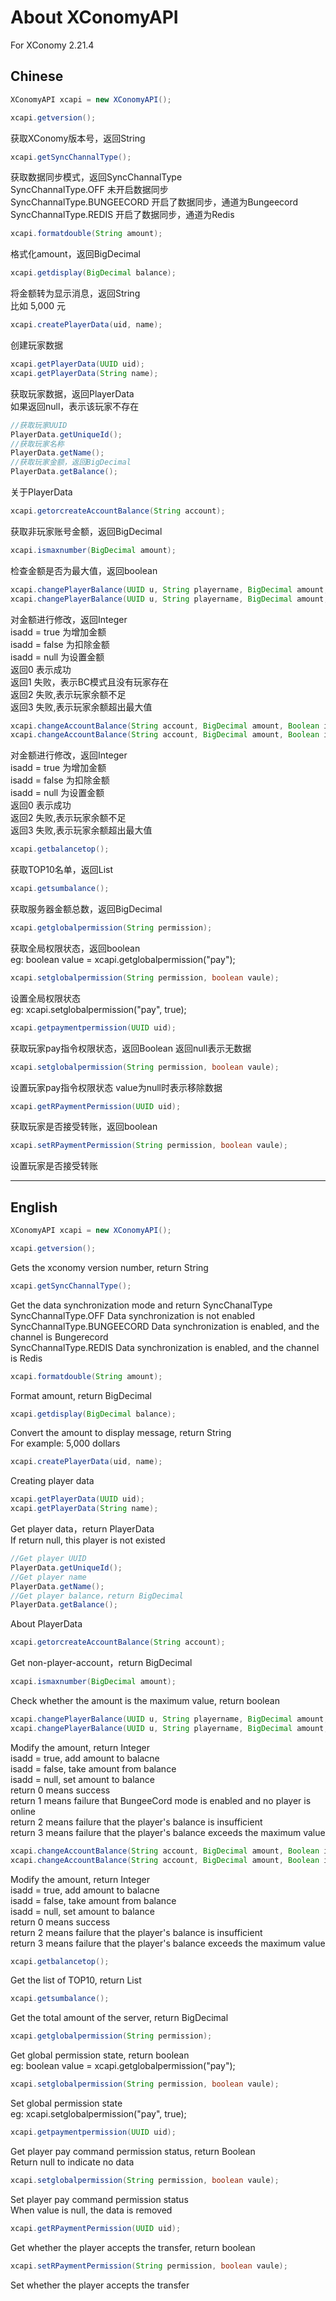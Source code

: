 # About XConomyAPI
For XConomy 2.21.4
## Chinese
```java
XConomyAPI xcapi = new XConomyAPI();
```

```java
xcapi.getversion();
```
获取XConomy版本号，返回String

```java
xcapi.getSyncChannalType();
```
获取数据同步模式，返回SyncChannalType  
SyncChannalType.OFF 未开启数据同步  
SyncChannalType.BUNGEECORD 开启了数据同步，通道为Bungeecord  
SyncChannalType.REDIS 开启了数据同步，通道为Redis

```java
xcapi.formatdouble(String amount);
```
格式化amount，返回BigDecimal

```java
xcapi.getdisplay(BigDecimal balance);
```
将金额转为显示消息，返回String  
比如 5,000 元

```java
xcapi.createPlayerData(uid, name);
```
创建玩家数据

```java
xcapi.getPlayerData(UUID uid);
xcapi.getPlayerData(String name);
```
获取玩家数据，返回PlayerData  
如果返回null，表示该玩家不存在

```java
//获取玩家UUID
PlayerData.getUniqueId();
//获取玩家名称
PlayerData.getName();
//获取玩家金额，返回BigDecimal
PlayerData.getBalance();
```
关于PlayerData

```java
xcapi.getorcreateAccountBalance(String account);
```
获取非玩家账号金额，返回BigDecimal

```java
xcapi.ismaxnumber(BigDecimal amount);
```
检查金额是否为最大值，返回boolean

```java
xcapi.changePlayerBalance(UUID u, String playername, BigDecimal amount, Boolean isadd);
xcapi.changePlayerBalance(UUID u, String playername, BigDecimal amount, Boolean isadd, String pluginname);
```
对金额进行修改，返回Integer  
isadd = true 为增加金额  
isadd = false 为扣除金额  
isadd = null 为设置金额  
返回0 表示成功  
返回1 失败，表示BC模式且没有玩家存在  
返回2 失败,表示玩家余额不足  
返回3 失败,表示玩家余额超出最大值

```java
xcapi.changeAccountBalance(String account, BigDecimal amount, Boolean isadd);
xcapi.changeAccountBalance(String account, BigDecimal amount, Boolean isadd, String pluginname);
```
对金额进行修改，返回Integer  
isadd = true 为增加金额  
isadd = false 为扣除金额  
isadd = null 为设置金额  
返回0 表示成功  
返回2 失败,表示玩家余额不足  
返回3 失败,表示玩家余额超出最大值

```java
xcapi.getbalancetop();
```
获取TOP10名单，返回List<String>

```java
xcapi.getsumbalance();
```
获取服务器金额总数，返回BigDecimal

```java   
xcapi.getglobalpermission(String permission);
```
获取全局权限状态，返回boolean  
eg: boolean value = xcapi.getglobalpermission("pay");

```java
xcapi.setglobalpermission(String permission, boolean vaule);
```
设置全局权限状态  
eg: xcapi.setglobalpermission("pay", true);

```java
xcapi.getpaymentpermission(UUID uid);
```
获取玩家pay指令权限状态，返回Boolean
返回null表示无数据

```java
xcapi.setglobalpermission(String permission, boolean vaule);
```
设置玩家pay指令权限状态
value为null时表示移除数据

```java
xcapi.getRPaymentPermission(UUID uid);
```
获取玩家是否接受转账，返回boolean

```java
xcapi.setRPaymentPermission(String permission, boolean vaule);
```
设置玩家是否接受转账


****


## English
```java
XConomyAPI xcapi = new XConomyAPI();
```

```java
xcapi.getversion();
```
Gets the xconomy version number, return String

```java
xcapi.getSyncChannalType();
```
Get the data synchronization mode and return SyncChanalType  
SyncChannalType.OFF Data synchronization is not enabled  
SyncChannalType.BUNGEECORD Data synchronization is enabled, and the channel is Bungerecord  
SyncChannalType.REDIS Data synchronization is enabled, and the channel is Redis

```java
xcapi.formatdouble(String amount);
```
Format amount, return BigDecimal

```java
xcapi.getdisplay(BigDecimal balance);
```
Convert the amount to display message, return String  
For example: 5,000 dollars

```java
xcapi.createPlayerData(uid, name);
```
Creating player data

```java
xcapi.getPlayerData(UUID uid);
xcapi.getPlayerData(String name);
```
Get player data，return PlayerData  
If return null, this player is not existed

```java
//Get player UUID
PlayerData.getUniqueId();
//Get player name
PlayerData.getName();
//Get player balance，return BigDecimal
PlayerData.getBalance();
```
About PlayerData

```java
xcapi.getorcreateAccountBalance(String account);
```
Get non-player-account，return BigDecimal

```java
xcapi.ismaxnumber(BigDecimal amount);
```
Check whether the amount is the maximum value, return boolean

```java
xcapi.changePlayerBalance(UUID u, String playername, BigDecimal amount, Boolean isadd);
xcapi.changePlayerBalance(UUID u, String playername, BigDecimal amount, Boolean isadd, String pluginname);
```
Modify the amount, return Integer  
isadd = true, add amount to balacne  
isadd = false, take amount from balance  
isadd = null, set amount to balance  
return 0 means success  
return 1 means failure that BungeeCord mode is enabled and no player is online  
return 2 means failure that the player's balance is insufficient  
return 3 means failure that the player's balance exceeds the maximum value

```java
xcapi.changeAccountBalance(String account, BigDecimal amount, Boolean isadd);
xcapi.changeAccountBalance(String account, BigDecimal amount, Boolean isadd, String pluginname);
```
Modify the amount, return Integer  
isadd = true, add amount to balacne  
isadd = false, take amount from balance  
isadd = null, set amount to balance  
return 0 means success  
return 2 means failure that the player's balance is insufficient  
return 3 means failure that the player's balance exceeds the maximum value

```java
xcapi.getbalancetop();
```
Get the list of TOP10, return List<String>

```java
xcapi.getsumbalance();
```
Get the total amount of the server, return BigDecimal

```java  
xcapi.getglobalpermission(String permission);
```
Get global permission state, return boolean  
eg: boolean value = xcapi.getglobalpermission("pay");

```java
xcapi.setglobalpermission(String permission, boolean vaule);
```
Set global permission state  
eg: xcapi.setglobalpermission("pay", true);

```java 
xcapi.getpaymentpermission(UUID uid);
```
Get player pay command permission status, return Boolean  
Return null to indicate no data

```java
xcapi.setglobalpermission(String permission, boolean vaule);
```
Set player pay command permission status  
When value is null, the data is removed

```java
xcapi.getRPaymentPermission(UUID uid);
```
Get whether the player accepts the transfer, return boolean

```java
xcapi.setRPaymentPermission(String permission, boolean vaule);
```
Set whether the player accepts the transfer
